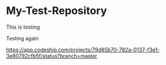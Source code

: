 My-Test-Repository
==================

This is testing

Testing again

https://app.codeship.com/projects/79d85b70-782a-0137-f3e1-3e80792cfb5f/status?branch=master
